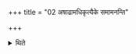 +++
title = "02 अषाढामधिकृत्यैके समामनन्ति"

+++

<details><summary>थिते</summary>

2. Some think that (this is to be done) on the Aṣādha. 
</details>
